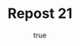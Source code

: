 ---
title: Repost 21
originalPost: https://francisrubio.antaresph.dev/writing/building-websites-with-vanilla/
sourceUrl: https://mstdn.party/@teacherbuknoy/109588727681128694#favorited-by-109340931592220329
type: like-of
dtPublished: 2022-12-29T15:09:06Z
author:
  name: "Otto Rask"
  photo: https://webmention.io/avatar/files.mstdn.party/360efcb439bcd9184d15b835fec897b053ee5c43d7b9de9de57a53662ecac62d.jpg
  url: https://piipitin.fi/@ojrask
---